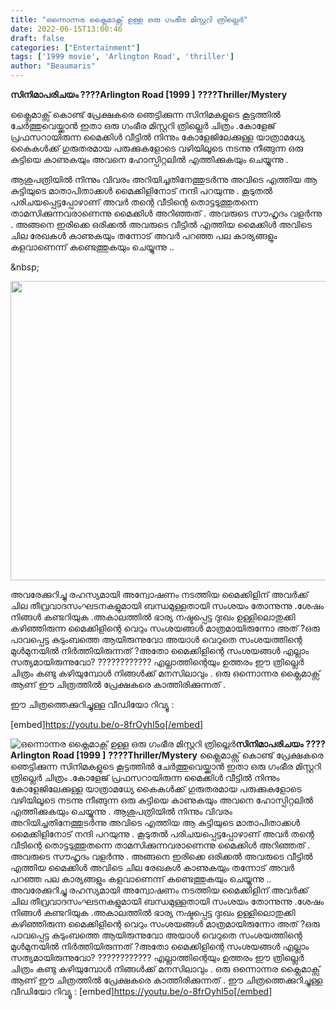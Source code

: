 ```yaml
---
title: "ഒന്നൊന്നര ക്ലൈമാക്സ് ഉള്ള ഒരു ഗംഭീര മിസ്റ്ററി ത്രില്ലെർ"
date: 2022-06-15T13:00:46
draft: false
categories: ["Entertainment"]
tags: ['1999 movie', 'Arlington Road', 'thriller']
author: "Beaumaris"
---
```


<strong>സിനിമാപരിചയം </strong>
<strong>????Arlington Road [1999 ]</strong>
<strong>????️Thriller/Mystery</strong>

ക്ലൈമാക്സ് കൊണ്ട് പ്രേക്ഷകരെ ഞെട്ടിക്കുന്ന സിനിമകളുടെ കൂട്ടത്തിൽ ചേർത്തുവെയ്ക്കാൻ ഇതാ ഒരു ഗംഭീര മിസ്റ്ററി ത്രില്ലെർ ചിത്രം .കോളേജ് പ്രഫസറായിരുന്ന മൈക്കിൾ വീട്ടിൽ നിന്നും കോളേജിലേക്കുള്ള യാത്രാമധ്യേ കൈകൾക്ക് ഗുരുതരമായ പരുക്കുകളോടെ വഴിയിലൂടെ നടന്നു നീങ്ങുന്ന ഒരു കുട്ടിയെ കാണുകയും അവനെ ഹോസ്പിറ്റലിൽ എത്തിക്കുകയും ചെയ്യുന്നു .

ആശുപത്രിയിൽ നിന്നും വിവരം അറിയിച്ചതിനേത്തുടർന്നു അവിടെ എത്തിയ ആ കുട്ടിയുടെ മാതാപിതാക്കൾ മൈക്കിളിനോട് നന്ദി പറയുന്നു . കൂടുതൽ പരിചയപ്പെട്ടപ്പോഴാണ് അവർ തന്റെ വീടിന്റെ തൊട്ടടുത്തുതന്നെ താമസിക്കുന്നവരാണെന്നു മൈക്കിൾ അറിഞ്ഞത് . അവരുടെ സൗഹൃദം വളർന്നു . അങ്ങനെ ഇരിക്കെ ഒരിക്കൽ അവരുടെ വീട്ടിൽ എത്തിയ മൈക്കിൾ അവിടെ ചില രേഖകൾ കാണുകയും തന്നോട് അവർ പറഞ്ഞ പല കാര്യങ്ങളും കളവാണെന്ന് കണ്ടെത്തുകയും ചെയ്യുന്നു ..

&amp;nbsp;

<img class="wp-image-339464 aligncenter" src="https://cdn.boolokam.com/articles/2022/06/erw.jpg" alt="" width="731" height="479" />

അവരേക്കുറിച്ചു രഹസ്യമായി അന്വോഷണം നടത്തിയ മൈക്കിളിന് അവർക്ക് ചില തീവ്രവാദസംഘടനകളുമായി ബന്ധമുള്ളതായി സംശയം തോന്നുന്നു .ശേഷം നിങ്ങൾ കണ്ടറിയുക .അകാലത്തിൽ ഭാര്യ നഷ്ടപ്പെട്ട ദുഃഖം ഉള്ളിലൊതുക്കി കഴിഞ്ഞിരുന്ന മൈക്കിളിന്റെ വെറും സംശയങ്ങൾ മാത്രമായിരുന്നോ അത് ?ഒരു പാവപ്പെട്ട കുടുംബത്തെ ആയിരുന്നുവോ അയാൾ വെറുതെ സംശയത്തിന്റെ മുൾമുനയിൽ നിർത്തിയിരുന്നത് ?അതോ മൈക്കിളിന്റെ സംശയങ്ങൾ എല്ലാം സത്യമായിരുന്നുവോ? ????️????️????️ എല്ലാത്തിന്റെയും ഉത്തരം ഈ ത്രില്ലെർ ചിത്രം കണ്ടു കഴിയുമ്പോൾ നിങ്ങൾക്ക് മനസിലാവും . ഒരു ഒന്നൊന്നര ക്ലൈമാക്സ് ആണ് ഈ ചിത്രത്തിൽ പ്രേക്ഷകരെ കാത്തിരിക്കുന്നത് .

ഈ ചിത്രത്തെക്കുറിച്ചുള്ള വീഡിയോ റിവ്യൂ :

[embed]https://youtu.be/o-8frOyhl5o[/embed]


![ഒന്നൊന്നര ക്ലൈമാക്സ് ഉള്ള ഒരു ഗംഭീര മിസ്റ്ററി ത്രില്ലെർ](https://cdn.boolokam.com/articles/2022/06/erw.jpg)**സിനിമാപരിചയം** **????Arlington Road [1999 ]** **????️Thriller/Mystery** ക്ലൈമാക്സ് കൊണ്ട് പ്രേക്ഷകരെ ഞെട്ടിക്കുന്ന സിനിമകളുടെ കൂട്ടത്തിൽ ചേർത്തുവെയ്ക്കാൻ ഇതാ ഒരു ഗംഭീര മിസ്റ്ററി ത്രില്ലെർ ചിത്രം .കോളേജ് പ്രഫസറായിരുന്ന മൈക്കിൾ വീട്ടിൽ നിന്നും കോളേജിലേക്കുള്ള യാത്രാമധ്യേ കൈകൾക്ക് ഗുരുതരമായ പരുക്കുകളോടെ വഴിയിലൂടെ നടന്നു നീങ്ങുന്ന ഒരു കുട്ടിയെ കാണുകയും അവനെ ഹോസ്പിറ്റലിൽ എത്തിക്കുകയും ചെയ്യുന്നു . ആശുപത്രിയിൽ നിന്നും വിവരം അറിയിച്ചതിനേത്തുടർന്നു അവിടെ എത്തിയ ആ കുട്ടിയുടെ മാതാപിതാക്കൾ മൈക്കിളിനോട് നന്ദി പറയുന്നു . കൂടുതൽ പരിചയപ്പെട്ടപ്പോഴാണ് അവർ തന്റെ വീടിന്റെ തൊട്ടടുത്തുതന്നെ താമസിക്കുന്നവരാണെന്നു മൈക്കിൾ അറിഞ്ഞത് . അവരുടെ സൗഹൃദം വളർന്നു . അങ്ങനെ ഇരിക്കെ ഒരിക്കൽ അവരുടെ വീട്ടിൽ എത്തിയ മൈക്കിൾ അവിടെ ചില രേഖകൾ കാണുകയും തന്നോട് അവർ പറഞ്ഞ പല കാര്യങ്ങളും കളവാണെന്ന് കണ്ടെത്തുകയും ചെയ്യുന്നു .. &nbsp; അവരേക്കുറിച്ചു രഹസ്യമായി അന്വോഷണം നടത്തിയ മൈക്കിളിന് അവർക്ക് ചില തീവ്രവാദസംഘടനകളുമായി ബന്ധമുള്ളതായി സംശയം തോന്നുന്നു .ശേഷം നിങ്ങൾ കണ്ടറിയുക .അകാലത്തിൽ ഭാര്യ നഷ്ടപ്പെട്ട ദുഃഖം ഉള്ളിലൊതുക്കി കഴിഞ്ഞിരുന്ന മൈക്കിളിന്റെ വെറും സംശയങ്ങൾ മാത്രമായിരുന്നോ അത് ?ഒരു പാവപ്പെട്ട കുടുംബത്തെ ആയിരുന്നുവോ അയാൾ വെറുതെ സംശയത്തിന്റെ മുൾമുനയിൽ നിർത്തിയിരുന്നത് ?അതോ മൈക്കിളിന്റെ സംശയങ്ങൾ എല്ലാം സത്യമായിരുന്നുവോ? ????️????️????️ എല്ലാത്തിന്റെയും ഉത്തരം ഈ ത്രില്ലെർ ചിത്രം കണ്ടു കഴിയുമ്പോൾ നിങ്ങൾക്ക് മനസിലാവും . ഒരു ഒന്നൊന്നര ക്ലൈമാക്സ് ആണ് ഈ ചിത്രത്തിൽ പ്രേക്ഷകരെ കാത്തിരിക്കുന്നത് . ഈ ചിത്രത്തെക്കുറിച്ചുള്ള വീഡിയോ റിവ്യൂ : [embed]https://youtu.be/o-8frOyhl5o[/embed]
